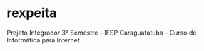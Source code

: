 # rexpeita
Projeto Integrador 3° Semestre - IFSP Caraguatatuba - Curso de Informática para Internet
